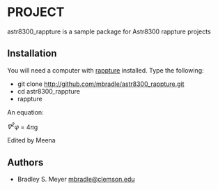 PROJECT
========

astr8300_rappture is a sample package for Astr8300 rappture projects

Installation
------------

You will need a computer with [rappture](https://nanohub.org/infrastructure/rappture/) installed.  Type the following:

* git clone http://github.com/mbradle/astr8300_rappture.git
* cd astr8300_rappture
* rappture

An equation: 

<em>&nabla;<sup>2</sup>&phi;</em> = 4<em>&pi;</em>g

Edited by Meena

Authors
-------

- Bradley S. Meyer <mbradle@clemson.edu>
